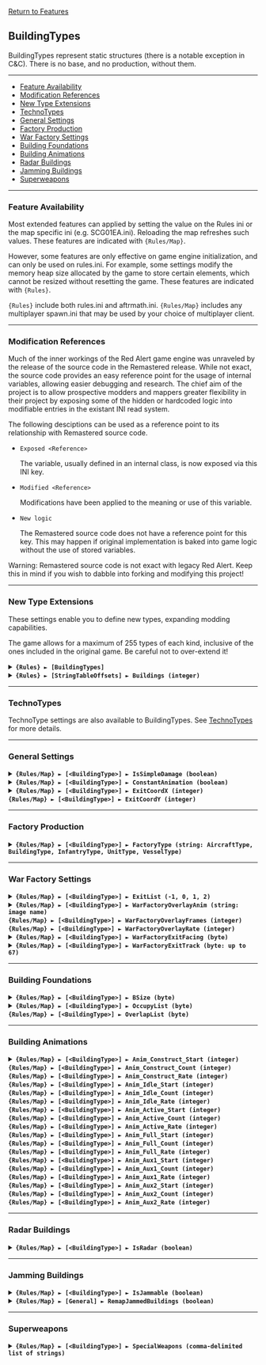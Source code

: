 [Return to Features](./features.md)

## BuildingTypes

BuildingTypes represent static structures (there is a notable exception in C&C). There is no base, and no production, without them.

-------

 - [Feature Availability](#feature-availability)
 - [Modification References](#modification-references) 
 - [New Type Extensions](#new-type-extensions) 
 - [TechnoTypes](#technotypes) 
 - [General Settings](#general-settings) 
 - [Factory Production](#factory-production)
 - [War Factory Settings](#war-factory-settings)
 - [Building Foundations](#building-foundations)
 - [Building Animations](#building-animations) 
 - [Radar Buildings](#radar-buildings) 
 - [Jamming Buildings](#jamming-buildings) 
 - [Superweapons](#superweapons) 

-------

### Feature Availability

Most extended features can applied by setting the value on the Rules ini or the map specific ini (e.g. SCG01EA.ini). Reloading the map refreshes such values. These features are indicated with `{Rules/Map}`.

However, some features are only effective on game engine initialization, and can only be used on rules.ini. For example, some settings modify the memory heap size allocated by the game to store certain elements, which cannot be resized without resetting the game. These features are indicated with `{Rules}`.

`{Rules}` include both rules.ini and aftrmath.ini. `{Rules/Map}` includes any multiplayer spawn.ini that may be used by your choice of multiplayer client.

-------

### Modification References

Much of the inner workings of the Red Alert game engine was unraveled by the release of the source code in the Remastered release. While not exact, the source code provides an easy reference point for the usage of internal variables, allowing easier debugging and research. The chief aim of the project is to allow prospective modders and mappers greater flexibility in their project by exposing some of the hidden or hardcoded logic into modifiable entries in the existant INI read system.

The following desciptions can be used as a reference point to its relationship with Remastered source code.

 - ```Exposed <Reference>```
   
   The variable, usually defined in an internal class, is now exposed via this INI key.

 - ```Modified <Reference>```
   
   Modifications have been applied to the meaning or use of this variable.

 - ```New logic```

   The Remastered source code does not have a reference point for this key. This may happen if original implementation is baked into game logic without the use of stored variables.

Warning: Remastered source code is not exact with legacy Red Alert. Keep this in mind if you wish to dabble into forking and modifying this project!

-------

### New Type Extensions

These settings enable you to define new types, expanding modding capabilities.

The game allows for a maximum of 255 types of each kind, inclusive of the ones included in the original game. Be careful not to over-extend it!

<details>
  <summary><b><code>{Rules} ► [BuildingTypes]</code></b></summary>

```New logic```
  
This section carries a zero-based list of IDs to be recognized as new BuildingType.

Care must be taken that the list keys follow the zero-based index exactly. Duplicate keys (e.g. two '0='), or missing keys, may crash the game at boot. The requirement for strict ordering may change in the future.

Example as follows:

**[BuildingTypes]**\
0=COMM\
1=EYE

</details>

<details>
  <summary><b><code>{Rules} ► [StringTableOffsets] ► Buildings (integer)</code></b></summary>

```New logic```
  
The `Name` entries can be used to set the names of objects, but is limited to 30 across all instances before the game crashes. Instead, it is recommended to utilize `CONQUER.ENG` and its language counterparts to supply these names.

This specifies the string entry location within `CONQUER.ENG` of new technotype entries. The index used is denoted by [Type] + [index in the new types section] + 1.

For example, if `[StringTableOffsets] ► Buildings` is set to 400 and `[BuildingTypes] ► 2` is set to ATWR, then the string table entry for `[ATWR]` is 400 + 2 + 1 = **403**

Ensure that `CONQUER.ENG` has sufficient entries, as attempting to read a missing entry will crash the game when hovering over the affected unit.

Do not create entries that exceed 1000 as the game will route to `DEBUG.ENG` instead, which for now is beyond the scope of the project.

If not defined, or set to -1, all additional building types will default their names to the 'Civilian Building' text entry.

</details>

-------

### TechnoTypes

TechnoType settings are also available to BuildingTypes. See [TechnoTypes](./technotypes.md) for more details.

-------

### General Settings

<details>
  <summary><b><code>{Rules/Map} ► [&lt;BuildingType&gt;] ► IsSimpleDamage (boolean)</code></b></summary>
  
```Exposed BuildingTypeClass->IsSimpleDamage```

In Tiberium Dawn, this was used for the oil pump to determine the damaged frames. This appears to be obsolete and unused by the game code, in favour for customizable anim frames.

</details>

<details>
  <summary><b><code>{Rules/Map} ► [&lt;BuildingType&gt;] ► ConstantAnimation (boolean)</code></b></summary>

```Exposed BuildingTypeClass->IsRegulated```

Determines if the building plays its animation throughout its operation. The building will always play its animation for the Construction stage no matter the value of this setting.

</details>

<details>
  <summary>
    <b><code>{Rules/Map} ► [&lt;BuildingType&gt;] ► ExitCoordX (integer)</code></b><br>
    <b><code>{Rules/Map} ► [&lt;BuildingType&gt;] ► ExitCoordY (integer)</code></b>
  </summary>

```Exposed BuildingTypeClass->ExitCoordinate```

Determines the exit coordinates, in leptons, from the top-left corner of the building.

</details>

-------

### Factory Production

<details>
  <summary><b><code>{Rules/Map} ► [&lt;BuildingType&gt;] ► FactoryType (string: AircraftType, BuildingType, InfantryType, UnitType, VesselType)</code></b></summary>

```Exposed BuildingTypeClass->ToBuild```

Determines if the building is a factory for a certain techno class. If BuildingType is used, the building will also play its Active animation (if defined) when a building is constructed and this building is the primary building.

Note: *The Map Trigger Event [Destroyed, All Factories] as well as the AI Fire Sale check does not check for FactoryType. But checks for the PrerequisiteType= attribute. See [TechnoTypes ► Prerequisite System](./technotypes.md#prerequisite-system).*

</details>

-------

### War Factory Settings

<details>
  <summary><b><code>{Rules/Map} ► [&lt;BuildingType&gt;] ► ExitList (-1, 0, 1, 2) </code></b></summary>

```Exposed BuildingTypeClass->ExitList```

Determines the exit destinations of an object produced from this building. Units created will attempt to move to these locations. Infantry and vehicles will attempt to scatter from these locations to make way for newly built units. The following values are supported:

 > -1 = No exit list\
 > 0 = Units exit the factory like it is leaving a Barracks\
 > 1 = Units exit the factory like it is leaving a Naval Yard or Sub Pen\
 > 2 = Units exit the factory like it is leaving a War Factory\
 > 3 = Units exit the factory like it is leaving a C&C Hand of Nod\
 > 4 = Units exit the factory like it is leaving a C&C Weapons Factory\
 > 5 = Units exit the factory like it is leaving a C&C Nod Airstrip

</details>

<details>
  <summary>
    <b><code>{Rules/Map} ► [&lt;BuildingType&gt;] ► WarFactoryOverlayAnim (string: image name)</code></b><br>
    <b><code>{Rules/Map} ► [&lt;BuildingType&gt;] ► WarFactoryOverlayFrames (integer)</code></b><br>
    <b><code>{Rules/Map} ► [&lt;BuildingType&gt;] ► WarFactoryOverlayRate (integer)</code></b>
  </summary>

```New Logic```

If defined on a building with `FactoryType = UnitType`, overrides the factory door overlay as well as its animation sequence. This sequence plays as the War Factory. This can be used to implement the opening doors of different war factories, as they are rendered abov the unit. Defaults to the default War Factory door animation parameters (WEAP2) for the War Factory and its fake counterpart, none (no animation) otherwise. If the animation does not exist, use default.

</details>

<details>
  <summary><b><code>{Rules/Map} ► [&lt;BuildingType&gt;] ► WarFactoryExitFacing (byte) </code></b></summary>

```New Logic```

If defined on a building with `FactoryType = UnitType`, overrides the starting rotation of the unit being ejected from the factory. This can be used to emulate the slightly offset angle used by the C&C GDI Weapons Factory. Defaults to 128, which is facing directly south.

</details>

<details>
  <summary><b><code>{Rules/Map} ► [&lt;BuildingType&gt;] ► WarFactoryExitTrack (byte: up to 67) </code></b></summary>

```New Logic```

If defined on a building with `FactoryType = UnitType`, overrides the initial fixed movement track of the unit being ejected from the factory. Generally, a unit on a track cannot be redirected until the movement is over. Defaults to 66, which is the default exit track for War Factory.

A new unit exit track (ID 67) has been created to emulate the exit track used by the C&C GDI Weapons Factory. The available tracks are:

 > 0-63: Unit locomotion and rotation along the 8 directions\
 > 64: C&C Harvester docking to Refinery track (unused in RA1)\
 > 65: C&C Harvester undocking from Refinery track (unused in RA1)\
 > 66: Default War Factory exit track\
 > 67: Emulated C&C GDI Weapons Factory exit track (new)

</details>

-------

### Building Foundations

<details>
  <summary><b><code>{Rules/Map} ► [&lt;BuildingType&gt;] ► BSize (byte) </code></b></summary>

```Exposed BuildingTypeClass->BSize```

Determines the size occupied by this building, not inclusive of the bib. This affects the placement of the image, but not the cells the building occupies. The following values are supported:

 > 0 = 1x1 (most base defenses)\
 > 1 = 2x1 (SAM Site)\
 > 2 = 1x2 (Tesla Coil, Gap Generator)\
 > 3 = 2x2 (Power Plant, Chronosphere)\
 > 4 = 2x3 (C&C Hand of Nod)\
 > 5 = 3x2 (War Factory, Airfield)\
 > 6 = 3x3 (Adv. Power Plant, Refinery)\
 > 7 = 4x2 (C&C Airfield)\
 > 8 = 5x5 

</details>

<details>
  <summary>
    <b><code>{Rules/Map} ► [&lt;BuildingType&gt;] ► OccupyList (byte)</code></b><br>
    <b><code>{Rules/Map} ► [&lt;BuildingType&gt;] ► OverlapList (byte)</code></b>
  </summary>

```Exposed BuildingTypeClass->OccupyList```\
```Exposed BuildingTypeClass->OverlapList```

Determines the combinations of cells occupied by this building. The `OccupyList` determines cells that are not passable to ground units and is combined with the bib to determine the building outline for placement.

The `OverlapList` determines cells that are passable to ground units, and is used for proper image rendering.

The following values for both entries are supported. *Note that this syntax is experimental and is subject to change*:

 > Syntax: [S(row above the image)][first row][second row][third row]...\
 >\
 > The first row is aligned to the top of the image\
 > X denotes occupied, - denotes clear\
 > Example: A 2x3 grid is [XXX][XXX]\
 > Example: A 2x2 grid occupying one row above the image and the first row of the image is [SXX][XX]\
 >\
 > -1 = []\
 > 0 = [X]\
 > 1 = [-][X]\
 > 2 = [X][X]\
 > 3 = [-X]\
 > 4 = [XX]\
 > 5 = [XXX]\
 > 6 = [--][XX]\
 > 7 = [-X][-X]\
 > 8 = [-X][XX]\
 > 9 = [X-][XX] (occupy list for the C&C Power Plant)\
 > 10 = [XX][-X]\
 > 11 = [XX][XX]\
 > 12 = [XXX][XXX]\
 > 13 = [XXXX][XXXX]\
 > 14 = [---][XXX][XXX] (occupy list for the Advanced Power Plant)\
 > 15 = [-X-][XXX][X--] (occupy list for the Refinery)\
 > 16 = [-X-][XXX][--X] (occupy list for C&C Refinery)\
 > 17 = [X-X][---][-XX] (overlap list for the Refinery)\
 > 18 = [X-X][---][XX-] (overlap list for C&C Refinery)\
 > 19 = [-X-][XXX][-X-] (occupy list for the Service Depot)\
 > 20 = [X-X][---][X-X] (overlap list for the Service Depot)\
 > 21 = [XXX][XXX][XXX]\
 > 22 = [SXX] (overlap list used for sam sites, to prevent graphical issues with the firing animation)\
 > 23 = [SXXX]\
 > 24 = [SXX][--][--][XX]\
 > 25 = [SXXX][---][---][XXX]\
 > 26 = [---][XXX][-XX]\
 > 27 = [XXX][---][X--]\
 > 28 = [--][XX][-X] (occupy list for the C&C Hand of Nod)

</details>

-------

### Building Animations

<details>
  <summary>
    <b><code>{Rules/Map} ► [&lt;BuildingType&gt;] ► Anim_Construct_Start (integer)</code></b><br>
    <b><code>{Rules/Map} ► [&lt;BuildingType&gt;] ► Anim_Construct_Count (integer)</code></b><br>
    <b><code>{Rules/Map} ► [&lt;BuildingType&gt;] ► Anim_Construct_Rate (integer)</code></b><br>
    <b><code>{Rules/Map} ► [&lt;BuildingType&gt;] ► Anim_Idle_Start (integer)</code></b><br>
    <b><code>{Rules/Map} ► [&lt;BuildingType&gt;] ► Anim_Idle_Count (integer)</code></b><br>
    <b><code>{Rules/Map} ► [&lt;BuildingType&gt;] ► Anim_Idle_Rate (integer)</code></b><br>
    <b><code>{Rules/Map} ► [&lt;BuildingType&gt;] ► Anim_Active_Start (integer)</code></b><br>
    <b><code>{Rules/Map} ► [&lt;BuildingType&gt;] ► Anim_Active_Count (integer)</code></b><br>
    <b><code>{Rules/Map} ► [&lt;BuildingType&gt;] ► Anim_Active_Rate (integer)</code></b><br>
    <b><code>{Rules/Map} ► [&lt;BuildingType&gt;] ► Anim_Full_Start (integer)</code></b><br>
    <b><code>{Rules/Map} ► [&lt;BuildingType&gt;] ► Anim_Full_Count (integer)</code></b><br>
    <b><code>{Rules/Map} ► [&lt;BuildingType&gt;] ► Anim_Full_Rate (integer)</code></b><br>
    <b><code>{Rules/Map} ► [&lt;BuildingType&gt;] ► Anim_Aux1_Start (integer)</code></b><br>
    <b><code>{Rules/Map} ► [&lt;BuildingType&gt;] ► Anim_Aux1_Count (integer)</code></b><br>
    <b><code>{Rules/Map} ► [&lt;BuildingType&gt;] ► Anim_Aux1_Rate (integer)</code></b><br>
    <b><code>{Rules/Map} ► [&lt;BuildingType&gt;] ► Anim_Aux2_Start (integer)</code></b><br>
    <b><code>{Rules/Map} ► [&lt;BuildingType&gt;] ► Anim_Aux2_Count (integer)</code></b><br>
    <b><code>{Rules/Map} ► [&lt;BuildingType&gt;] ► Anim_Aux2_Rate (integer)</code></b>
  </summary>

```Exposed BuildingTypeClass->Anims[BSTATE_COUNT]```

Determines the animation settings for each stage of the building. The three options for each stage are as follows:

 - **Start** : The frame index within the shp file to use as the first frame of this stage

 - **Count** : The number of frames used in this stage, some stages may loop back to Start after the last frame is reached.

 - **Rate** : The number of in-game frames to pass before rendering the next animation frame.

The stages are as follows:

 - **Construct**: The build-up animation. The deconstruction animation is the reverse of this animation.

 - **Idle**: The idle animation. Use with `ConstantAnimation` to allow idle animation, such as the rotating radar dish for C&C-style communication centers.

 - **Active**: The active animation. Used by various buildings, such as Chronosphere discharging, Construction Yard handling materials, and the Service Depot repair animation.

 - **Full**: Used only by the C&C Refinery when docked with a Harvester. Has no use in Red Alert.

 - **Aux1, Aux2**: Alternative sequences, used only by the Missile Silo. The Missile Silo uses **Active** for its door opening animation, **Aux1** for the launch, and **Aux2** for the closing of the door.

</details>

-------

### Radar Buildings

<details>
  <summary><b><code>{Rules/Map} ► [&lt;BuildingType&gt;] ► IsRadar (boolean)</code></b></summary>

```New Logic```

Allows a building to provide Radar capabilities to the player, given sufficient power. If combined with `IsJammable=true`, will also generate the static jam effect when a jammer unit is close to it.

</details>

-------

### Jamming Buildings

<details>
  <summary><b><code>{Rules/Map} ► [&lt;BuildingType&gt;] ► IsJammable (boolean)</code></b></summary>

```New Logic```

If set to true, has the following effects:
 - If the building provides radar, and the player as no other active/unjammed radar, wipes the radar screen with static
 - If the building has a weapon, it will be unable to fire.

</details>

<details>
  <summary><b><code>{Rules/Map} ► [General] ► RemapJammedBuildings (boolean)</code></b></summary>

```New Logic```

Remaps jammed buildings using the Shade remap.

</details>

-------

### Superweapons

<details>
  <summary><b><code>{Rules/Map} ► [&lt;BuildingType&gt;] ► SpecialWeapons (comma-delimited list of strings)</code></b></summary>

```New Logic```

Determines the Special Weapons that may be fired by this building. Note that some buildings require some animations to be enabled for the special weapon to work properly. Global overrides, such the Nuke being a fluke below TechLevel=10, still apply.

For a building with existing special weapons, they can be overriden (not appended) if SpecialWeapons is defined in ini.

The list of supported SpecialWeapons are:

> SONARPULSE, the sonar pulse. SpecialWeapons= has no affect due to the special spy requirements.\
> NUCLEARBOMB, the nuke. Requires the building to have the animations ACTIVE, AUX1 and AUX2 to create the actual Nuke.\
> CHRONOSPHERE, the chrono warp.\
> PARABOMB, the parabomb.\
> PARAINFANTRY, the paradrop.\
> SPYPLANE, the spy plane.\
> IRONCURTAIN, the iron curtain effect.\
> GPS, the satellite launch. Creates a GPS satellite animation at launch, which may look weird depending on the building you hook into

For example, `SpecialWeapons=GPS,SPYPLANE` grants both spy plane and GPS special powers while the building remains standing.

</details>

